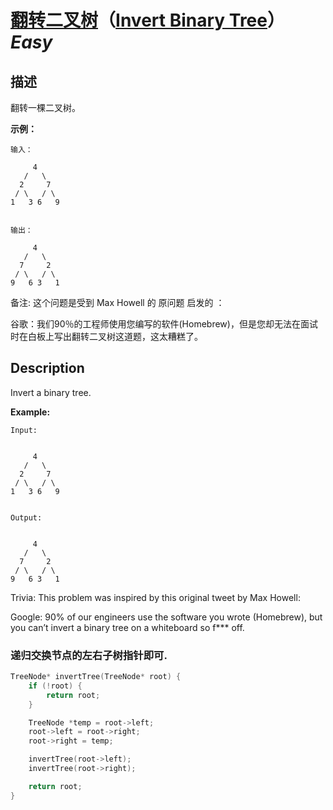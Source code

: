 # [翻转二叉树](https://leetcode-cn.com/problems/invert-binary-tree)（[Invert Binary Tree](https://leetcode.com/problems/invert-binary-tree)）*Easy*
## 描述
翻转一棵二叉树。

**示例：**
```
输入：

     4
   /   \
  2     7
 / \   / \
1   3 6   9


输出：

     4
   /   \
  7     2
 / \   / \
9   6 3   1
```

备注:
这个问题是受到 Max Howell 的 原问题 启发的 ：

谷歌：我们90％的工程师使用您编写的软件(Homebrew)，但是您却无法在面试时在白板上写出翻转二叉树这道题，这太糟糕了。

## Description
Invert a binary tree.

**Example:**
```
Input:


     4
   /   \
  2     7
 / \   / \
1   3 6   9


Output:


     4
   /   \
  7     2
 / \   / \
9   6 3   1
```

Trivia:
This problem was inspired by this original tweet by Max Howell:

Google: 90% of our engineers use the software you wrote (Homebrew), but you can&rsquo;t invert a binary tree on a whiteboard so f*** off.


### 递归交换节点的左右子树指针即可.
```c++
TreeNode* invertTree(TreeNode* root) {
    if (!root) {
    	return root;
    }

    TreeNode *temp = root->left;
    root->left = root->right;
    root->right = temp;

    invertTree(root->left);
    invertTree(root->right);

    return root;
}
```